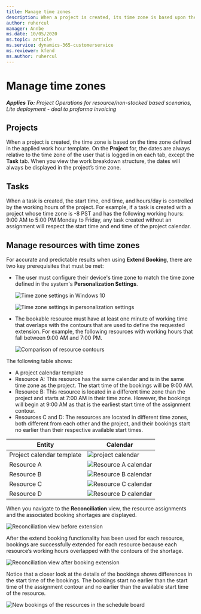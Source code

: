 ```yaml
---
title: Manage time zones
description: When a project is created, its time zone is based upon the time zone defined in the work hour template applied.
author: ruhercul
manager: Annbe
ms.date: 10/05/2020
ms.topic: article
ms.service: dynamics-365-customerservice
ms.reviewer: kfend 
ms.author: ruhercul
---
```


# Manage time zones

_**Applies To:** Project Operations for resource/non-stocked based scenarios, Lite deployment - deal to proforma invoicing_


## Projects

When a project is created, the time zone is based on the time zone defined in the applied work hour template. On the **Project** for, the dates are always relative to the time zone of the user that is logged in on each tab, except the **Task** tab. When you view the work breakdown structure, the dates will always be displayed in the project’s time zone.

## Tasks

When a task is created, the start time, end time, and hours/day is controlled by the working hours of the project. For example, if a task is created with a project whose time zone is -8 PST and has the following working hours: 9:00 AM to 5:00 PM Monday to Friday, any task created without an assignment will respect the start time and end time of the project calendar.

## Manage resources with time zones

For accurate and predictable results when using **Extend Booking**, there are two key prerequisites that must be met:  

- The user must configure their device's time zone to match the time zone defined in the system's **Personalization Settings**.
 
  ![Time zone settings in Windows 10](media/reconcile-assignments-03.png)

  ![Time zone settings in personalization settings](media/reconcile-assignments-04.png)
 
- The bookable resource must have at least one minute of working time that overlaps with the contours that are used to define the requested extension. For example, the following resources with working hours that fall between 9:00 AM and 7:00 PM. 

  ![Comparison of resource contours](media/reconcile-assignments-05.png)

The following table shows:

- A project calendar template
- Resource A: This resource has the same calendar and is in the same time zone as the project. The start time of the bookings will be 9:00 AM.
- Resource B: This resource is located in a different time zone than the project and starts at 7:00 AM in their time zone. However, the bookings will begin at 9:00 AM as that is the earliest start time of the assignment contour.
- Resources C and D: The resources are located in different time zones, both different from each other and the project, and their bookings start no earlier than their respective available start times.

|Entity  |Calendar  |
|-|-|
|Project calendar template   | ![project calendar](media/reconcile-assignments-06.png) |
|Resource A  | ![Resource A calendar](media/reconcile-assignments-06.png) |
|Resource B  |  ![Resource B calendar](media/reconcile-assignments-07.png) |
|Resource C  |  ![Resource C calendar](media/reconcile-assignments-08.png) |
|Resource D  | ![Resource D calendar](media/reconcile-assignments-09.png)  |
 
When you navigate to the **Reconciliation** view, the resource assignments and the associated booking shortages are displayed.

![Reconciliation view before extension](media/reconcile-assignments-10.png)

After the extend booking functionality has been used for each resource, bookings are successfully extended for each resource because each resource’s working hours overlapped with the contours of the shortage.

![Reconciliation view after booking extension](media/reconcile-assignments-11.png) 

Notice that a closer look at the details of the bookings shows differences in the start time of the bookings. The bookings start no earlier than the start time of the assignment contour and no earlier than the available start time of the resource.

![New bookings of the resources in the schedule board](media/reconcile-assignments-12.png)
